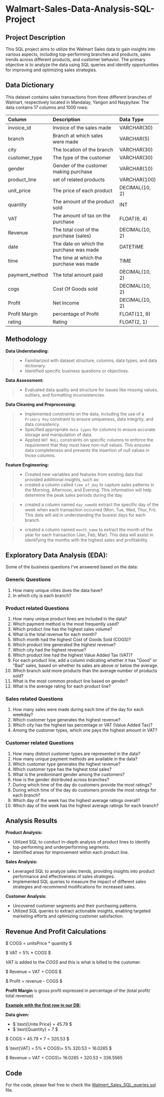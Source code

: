 # Walmart-Sales-Data-Analysis-SQL-Project


## Project Description

This SQL project aims to utilize the Walmart Sales data to gain insights into various aspects, including top-performing branches and products, sales trends across different products, and customer behavior. The primary objective is to analyze the data using SQL queries and identify opportunities for improving and optimizing sales strategies.

## Data Dictionary

This dataset contains sales transactions from three different branches of Walmart, respectively located in Mandalay, Yangon and Naypyitaw. The data contains 17 columns and 1000 rows:

| Column                  | Description                             | Data Type      |
| :---------------------- | :-------------------------------------- | :------------- |
| invoice_id              | Invoice of the sales made               | VARCHAR(30)    |
| branch                  | Branch at which sales were made         | VARCHAR(5)     |
| city                    | The location of the branch              | VARCHAR(30)    |
| customer_type           | The type of the customer                | VARCHAR(30)    |
| gender                  | Gender of the customer making purchase  | VARCHAR(10)    |
| product_line            | set of related products                 | VARCHAR(100)   |
| unit_price              | The price of each product               | DECIMAL(10, 2) |
| quantity                | The amount of the product sold          | INT            |
| VAT                     | The amount of tax on the purchase       | FLOAT(6, 4)    |
| Revenue                 | The total cost of the purchase (sales)  | DECIMAL(10, 2) |
| date                    | The date on which the purchase was made | DATETIME       |
| time                    | The time at which the purchase was made | TIME           |
| payment_method          | The total amount paid                   | DECIMAL(10, 2) |
| cogs                    | Cost Of Goods sold                      | DECIMAL(10, 2) |
| Profit                  | Net Income                              | DECIMAL(10, 2) |
| Profit Margin           | percentage of Profit                    | FLOAT(11, 9)   |
| rating                  | Rating                                  | FLOAT(2, 1)    |


## Methodology 

**Data Understanding:**

> - Familiarized with dataset structure, columns, data types, and data dictionary.
> - Identified specific business questions or objectives.

**Data Assessment:**

> - Evaluated data quality and structure for issues like missing values, outliers, and formatting inconsistencies.

**Data Cleaning and Preprocessing:**

> - Implemented constraints on the data, including the use of a `Primary Key` constraint to ensure uniqueness, data integrity, and data consistency.
> - Specified appropriate `data types` for columns to ensure accurate storage and manipulation of data.
> - Applied `NOT NULL` constraints on specific columns to enforce the requirement that they must have non-null values. This ensures data completeness and prevents     the insertion of null values in those columns.


**Feature Engineering:** 

> - Created new variables and features from existing data that provided additional insights, such as:
> - created a column called `time_of_day` to capture sales patterns in the Morning, Afternoon, and Evening. This information will help determine the peak sales        periods during the day.

> - created a column named `day_name`to extract the specific day of the week when each transaction occurred (Mon, Tue, Wed, Thur, Fri). This data will aid in understanding the busiest days for each branch.

> - created a column named `month_name` to extract the month of the year for each transaction (Jan, Feb, Mar). This data will assist in identifying the months with the highest sales and profitability.


## Exploratory Data Analysis (EDA): 
Some of the business questions I've answered based on the data:

### Generic Questions
1. How many unique cities does the data have?
2. In which city is each branch?

### Product related Questions
1. How many unique product lines are included in the data?
2. Which payment method is the most frequently used?
3. Which product line has the highest sales volume?
4. What is the total revenue for each month?
5. Which month had the highest Cost of Goods Sold (COGS)?
6. Which product line generated the highest revenue?
7. Which city had the highest revenue?
8. Which product line had the highest Value Added Tax (VAT)?
9. For each product line, add a column indicating whether it has "Good" or "Bad" sales, based on whether its sales are above or below the average.
10. Which branch sold more products than the average number of products sold?
11. What is the most common product line based on gender?
12. What is the average rating for each product line?

### Sales related Questions

1. How many sales were made during each time of the day for each weekday?
2. Which customer type generates the highest revenue?
3. Which city has the highest tax percentage or VAT (Value Added Tax)?
4. Among the customer types, which one pays the highest amount in VAT?

### Customer related Questions

1. How many distinct customer types are represented in the data?
2. How many unique payment methods are available in the data?
3. Which customer type generates the highest revenue?
4. Which customer type has the highest total sales?
5. What is the predominant gender among the customers?
6. How is the gender distributed across branches?
7. During which time of the day do customers provide the most ratings?
8. During which time of the day do customers provide the most ratings for each branch?
9. Which day of the week has the highest average ratings overall?
10. Which day of the week has the highest average ratings for each branch?


## Analysis Results

**Product Analysis:**

- Utilized SQL to conduct in-depth analysis of product lines to identify top-performing and underperforming segments.
- Identified areas for improvement within each product line.

**Sales Analysis:**

- Leveraged SQL to analyze sales trends, providing insights into product performance and effectiveness of sales strategies.
- Implemented SQL queries to measure the impact of different sales strategies and recommend modifications for increased sales.

**Customer Analysis:**

- Uncovered customer segments and their purchasing patterns.
- Utilized SQL queries to extract actionable insights, enabling targeted marketing efforts and optimizing customer satisfaction.


## Revenue And Profit Calculations

$ COGS = unitsPrice * quantity $

$ VAT = 5\% * COGS $

$VAT$ is added to the $COGS$ and this is what is billed to the customer.

$ Revenue = VAT + COGS $

$ Profit = revenue - COGS $

**Profit Margin** is gross profit expressed in percentage of the (total profit/ total revenue)


<u>**Example with the first row in our DB:**</u>

**Data given:**

- $ \text{Unite Price} = 45.79 $
- $ \text{Quantity} = 7 $

$ COGS = 45.79 * 7 = 320.53 $

$ \text{VAT} = 5\% * COGS\\= 5\%  320.53 = 16.0265 $

$ Revenue = VAT + COGS\\= 16.0265 + 320.53 = $336.5565$

## Code

For the code, please feel free to check the [Walmert_Sales_SQL_queries.sql](https://github.com/MohamedMohsen01/Walmert_Sales_Data_Analysis_SQL_Project/blob/main/Walmart_Sales_Analysis_SQL.sql) file.
